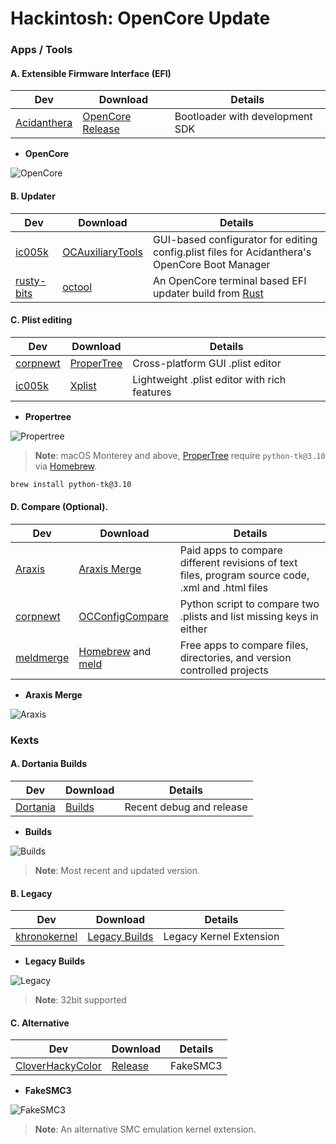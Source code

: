 # Hackintosh: OpenCore Update

### Apps / Tools

#### A. Extensible Firmware Interface (EFI)

| **Dev**                                       | **Download**                                                            | **Details**                     |
| --------------------------------------------- | ----------------------------------------------------------------------- | ------------------------------- |
| [Acidanthera](https://github.com/acidanthera) | [OpenCore Release](https://github.com/acidanthera/OpenCorePkg/releases) | Bootloader with development SDK |

* **OpenCore**

![OpenCore](https://user-images.githubusercontent.com/72515939/203320371-181058ca-3272-4ea0-a190-f11ef1ac0974.png)

#### B. Updater

| **Dev**                                     | **Download**                                                   | **Details**                                                                                   |
| ------------------------------------------- | -------------------------------------------------------------- | --------------------------------------------------------------------------------------------- |
| [ic005k](https://github.com/ic005k)         | [OCAuxiliaryTools](https://github.com/ic005k/OCAuxiliaryTools) | GUI-based configurator for editing config.plist files for Acidanthera's OpenCore Boot Manager |
| [rusty-bits](https://github.com/rusty-bits) | [octool](https://github.com/rusty-bits/octool)                 | An OpenCore terminal based EFI updater build from [Rust](https://www.rust-lang.org/)          |

#### C. Plist editing

| **Dev**                                 | **Download**                                         | **Details**                                  |
| --------------------------------------- | ---------------------------------------------------- | -------------------------------------------- |
| [corpnewt](https://github.com/corpnewt) | [ProperTree](https://github.com/corpnewt/ProperTree) | Cross-platform GUI .plist editor             |
| [ic005k](https://github.com/ic005k)     | [Xplist](https://github.com/ic005k/Xplist)           | Lightweight .plist editor with rich features |


* **Propertree**

![Propertree](https://user-images.githubusercontent.com/72515939/203320853-96e6113c-83c0-4a61-95fb-39cad68a2f4e.png)

> **Note**: macOS Monterey and above, [ProperTree](https://github.com/corpnewt/ProperTree) require `python-tk@3.10` via [Homebrew](https://brew.sh/). 

```zsh
brew install python-tk@3.10 
```

#### D. Compare (Optional).

| **Dev**                                 | **Download**                                                                | **Details**                                                                                       |
| --------------------------------------- | --------------------------------------------------------------------------- | ------------------------------------------------------------------------------------------------- |
| [Araxis](https://www.araxis.com/)       | [Araxis Merge](https://www.araxis.com/download/Merge2022.5809-macOS.dmg)    | Paid apps to compare different revisions of text files, program source code, .xml and .html files |
| [corpnewt](https://github.com/corpnewt) | [OCConfigCompare](https://github.com/corpnewt/OCConfigCompare)              | Python script to compare two .plists and list missing keys in either                              |
| [meldmerge](https://meldmerge.org/)     | [Homebrew](https://brew.sh/) and [meld](https://formulae.brew.sh/cask/meld) | Free apps to compare files, directories, and version controlled projects                          |

* **Araxis Merge**

![Araxis](https://user-images.githubusercontent.com/72515939/203319617-9db8e6f6-95a1-4266-b910-78fbb398b4bc.png)

### Kexts

#### A. Dortania Builds

| **Dev**                                 | **Download**                                 | **Details**              |
| --------------------------------------- | -------------------------------------------- | ------------------------ |
| [Dortania](https://dortania.github.io/) | [Builds](https://dortania.github.io/builds/) | Recent debug and release |

* **Builds**

![Builds](https://user-images.githubusercontent.com/72515939/203321357-3e44bd4a-56fe-4225-b386-f4212f6a7838.png)

> **Note**: Most recent and updated version. 

#### B. Legacy

| **Dev**                                         | **Download**                                                  | **Details**              |
| ----------------------------------------------- | ------------------------------------------------------------- | ------------------------ |
| [khronokernel](https://github.com/khronokernel) | [Legacy Builds](https://github.com/khronokernel/Legacy-Kexts) | Legacy Kernel Extension  |

* **Legacy Builds**

![Legacy](https://user-images.githubusercontent.com/72515939/203321674-e7b5c057-b607-430d-8b94-0aa56991e058.png)

> **Note**: 32bit supported

#### C. Alternative

| **Dev**                                                 | **Download**                                                                  | **Details**  |
| ------------------------------------------------------- | ----------------------------------------------------------------------------- | ------------ |
| [CloverHackyColor](https://github.com/CloverHackyColor) | [Release](https://github.com/CloverHackyColor/FakeSMC3_with_plugins/releases) | FakeSMC3     |

* **FakeSMC3**

![FakeSMC3](https://user-images.githubusercontent.com/72515939/203321934-3a9465e0-a598-48c0-a343-de72412b5564.png)

> **Note**: An alternative SMC emulation kernel extension.

